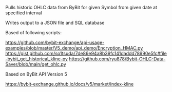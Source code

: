 Pulls historic OHLC data from ByBit for given Symbol from given date at specified interval

Writes output to a JSON file and SQL database

Based of following scripts:

https://github.com/bybit-exchange/api-usage-examples/blob/master/V5_demo/api_demo/Encryption_HMAC.py
https://gist.github.com/so1tsuda/7de86e94a8b39fc141daddd78990e5fc#file-bybit_get_historical_kline-py
https://github.com/ryu878/Bybit-OHLC-Data-Saver/blob/main/get_ohlc.py

Based on ByBit API Version 5

https://bybit-exchange.github.io/docs/v5/market/index-kline
